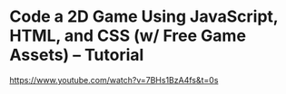 # Code a 2D Game Using JavaScript, HTML, and CSS (w/ Free Game Assets) – Tutorial

<https://www.youtube.com/watch?v=7BHs1BzA4fs&t=0s>
